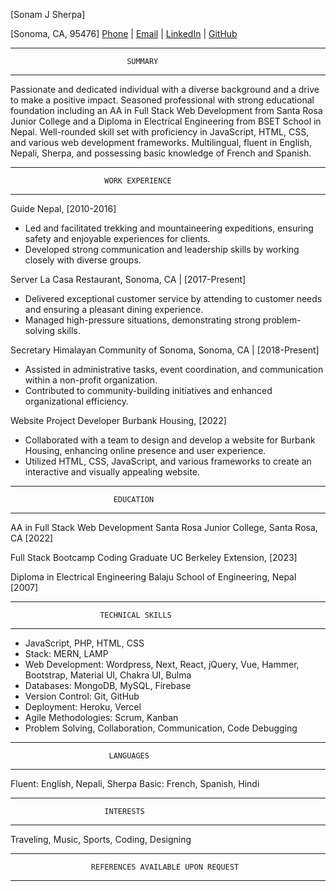 
[Sonam J Sherpa]

[Sonoma, CA, 95476]
[Phone](707-721-6046) | [Email](mailto:sherpa.sjs@gmail.com) | [LinkedIn](https://www.linkedin.com/in/sonam-j-sherpa-0284b4b8/) | [GitHub](https://github.com/sonam-git)

--------------------------------------------------------------
                              SUMMARY
--------------------------------------------------------------
Passionate and dedicated individual with a diverse background and a drive to make a positive impact. Seasoned professional with strong educational foundation including an AA in Full Stack Web Development from Santa Rosa Junior College and a Diploma in Electrical Engineering from BSET School in Nepal. Well-rounded skill set with proficiency in JavaScript, HTML, CSS, and various web development frameworks. Multilingual, fluent in English, Nepali, Sherpa, and possessing basic knowledge of French and Spanish.

--------------------------------------------------------------
                         WORK EXPERIENCE
--------------------------------------------------------------
Guide
Nepal, [2010-2016]
- Led and facilitated trekking and mountaineering expeditions, ensuring safety and enjoyable experiences for clients.
- Developed strong communication and leadership skills by working closely with diverse groups.

Server
La Casa Restaurant, Sonoma, CA | [2017-Present]
- Delivered exceptional customer service by attending to customer needs and ensuring a pleasant dining experience.
- Managed high-pressure situations, demonstrating strong problem-solving skills.

Secretary
Himalayan Community of Sonoma, Sonoma, CA | [2018-Present]
- Assisted in administrative tasks, event coordination, and communication within a non-profit organization.
- Contributed to community-building initiatives and enhanced organizational efficiency.

Website Project Developer
Burbank Housing, [2022]
- Collaborated with a team to design and develop a website for Burbank Housing, enhancing online presence and user experience.
- Utilized HTML, CSS, JavaScript, and various frameworks to create an interactive and visually appealing website.

--------------------------------------------------------------
                           EDUCATION
--------------------------------------------------------------
AA in Full Stack Web Development
Santa Rosa Junior College, Santa Rosa, CA [2022]

Full Stack Bootcamp Coding Graduate
UC Berkeley Extension, [2023]

Diploma in Electrical Engineering
Balaju School of Engineering, Nepal [2007]

--------------------------------------------------------------
                        TECHNICAL SKILLS
--------------------------------------------------------------
- JavaScript, PHP, HTML, CSS
- Stack: MERN, LAMP
- Web Development: Wordpress, Next, React, jQuery, Vue, Hammer, Bootstrap, Material UI, Chakra UI, Bulma
- Databases: MongoDB, MySQL, Firebase
- Version Control: Git, GitHub
- Deployment: Heroku, Vercel
- Agile Methodologies: Scrum, Kanban
- Problem Solving, Collaboration, Communication, Code Debugging
--------------------------------------------------------------
                          LANGUAGES
--------------------------------------------------------------
Fluent: English, Nepali, Sherpa
Basic: French, Spanish, Hindi

--------------------------------------------------------------
                         INTERESTS
--------------------------------------------------------------
Traveling, Music, Sports, Coding, Designing

--------------------------------------------------------------
                      REFERENCES AVAILABLE UPON REQUEST
--------------------------------------------------------------
